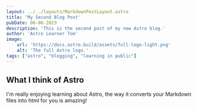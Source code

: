 ```yaml
---
layout: ../../layouts/MarkdownPostLayout.astro
title: 'My Second Blog Post'
pubDate: 06-06-2023
description: 'This is the second post of my new Astro blog.'
author: 'Astro Learner Tom'
image:
    url: 'https://docs.astro.build/assets/full-logo-light.png'
    alt: 'The full Astro logo.'
tags: ["astro", "blogging", "learning in public"]
---
```


## What I think of Astro

I'm really enjoying learning about Astro, the way it converts your Markdown files into html for you is amazing!
